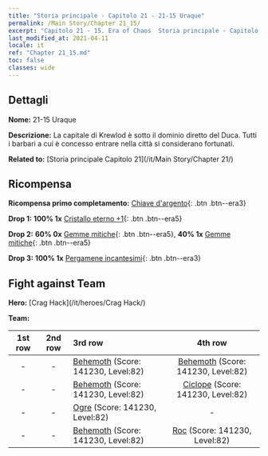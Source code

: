 ```yaml
---
title: "Storia principale - Capitolo 21 - 21-15 Uraque"
permalink: /Main Story/Chapter 21_15/
excerpt: "Capitolo 21 - 15. Era of Chaos  Storia principale - Capitolo 21_15. 21-15 Uraque"
last_modified_at: 2021-04-11
locale: it
ref: "Chapter 21_15.md"
toc: false
classes: wide
---
```


## Dettagli

 **Nome:** 21-15 Uraque

 **Descrizione:** La capitale di Krewlod è sotto il dominio diretto del Duca. Tutti i barbari a cui è concesso entrare nella città si considerano fortunati.

 **Related to:** [Storia principale Capitolo 21](/it/Main Story/Chapter 21/)

## Ricompensa

 **Ricompensa primo completamento:** [Chiave d'argento](/it/Items/con_693/){: .btn .btn--era3}

 **Drop 1:** **100% 1x** [Cristallo eterno +1](/it/Items/mat_73/){: .btn .btn--era5}

 **Drop 2:** **60% 0x** [Gemme mitiche](/it/Items/mat_65/){: .btn .btn--era5}, **40% 1x** [Gemme mitiche](/it/Items/mat_65/){: .btn .btn--era5}

 **Drop 3:** **100% 1x** [Pergamene incantesimi](/it/Items/con_694/){: .btn .btn--era3}


## Fight against Team
 **Hero:** [Crag Hack](/it/heroes/Crag Hack/)

 **Team:**


  | 1st row | 2nd row | 3rd row | 4th row |
  |:----:|:----:|:----|:----:|
  | - | - | [Behemoth](/it/units/Behemoth/) (Score: 141230, Level:82)  | [Behemoth](/it/units/Behemoth/) (Score: 141230, Level:82)  |
  | - | - | [Behemoth](/it/units/Behemoth/) (Score: 141230, Level:82)  | [Ciclope](/it/units/Cyclops/) (Score: 141230, Level:82)  |
  | - | - | [Ogre](/it/units/Ogre/) (Score: 141230, Level:82)  | - |
  | - | - | [Behemoth](/it/units/Behemoth/) (Score: 141230, Level:82)  | [Roc](/it/units/Roc/) (Score: 141230, Level:82)  |


